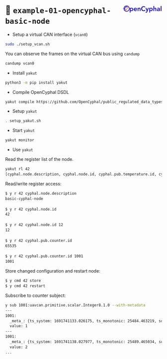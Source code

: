 <a href="https://opencyphal.org/"><img align="right" src="https://raw.githubusercontent.com/107-systems/.github/main/logo/opencyphal.svg" width="25%"></a>
:floppy_disk: `example-01-opencyphal-basic-node`
================================================
* Setup a virtual CAN interface (`vcan0`)
```bash
sudo ./setup_vcan.sh
```
You can observe the frames on the virtual CAN bus using `candump`
```bash
candump vcan0
```
* Install `yakut`
```bash
python3 -m pip install yakut
```
* Compile OpenCyphal DSDL
```bash
yakut compile https://github.com/OpenCyphal/public_regulated_data_types/archive/refs/heads/master.zip
```
* Setup `yakut`
```bash
. setup_yakut.sh
```
* Start `yakut`
```bash
yakut monitor
```
* Use `yakut`

Read the register list of the node.
```bash
yakut rl 42
[cyphal.node.description, cyphal.node.id, cyphal.pub.temperature.id, cyphal.pub.temperature.type]
```

Read/write register access:
```bash
$ y r 42 cyphal.node.description
basic-cyphal-node

$ y r 42 cyphal.node.id
42

$ y r 42 cyphal.node.id 12
12

$ y r 42 cyphal.pub.counter.id
65535                            

$ y r 42 cyphal.pub.counter.id 1001
1001
```

Store changed configuration and restart node:
```bash
$ y cmd 42 store
$ y cmd 42 restart
```

Subscribe to counter subject:
```bash
y sub 1001:uavcan.primitive.scalar.Integer8.1.0 --with-metadata
---
1001:
  _meta_: {ts_system: 1691741133.026175, ts_monotonic: 25484.463219, source_node_id: 12, transfer_id: 1, priority: nominal, dtype: uavcan.primitive.scalar.Integer8.1.0}
  value: 1
---
1001:
  _meta_: {ts_system: 1691741138.027977, ts_monotonic: 25489.465034, source_node_id: 12, transfer_id: 2, priority: nominal, dtype: uavcan.primitive.scalar.Integer8.1.0}
  value: 2
...
```
